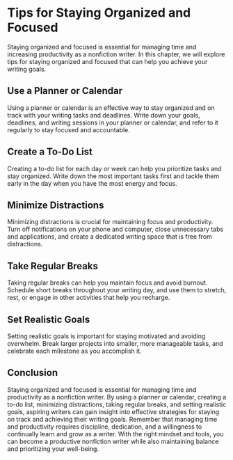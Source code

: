 Tips for Staying Organized and Focused
=================================================================================

Staying organized and focused is essential for managing time and increasing productivity as a nonfiction writer. In this chapter, we will explore tips for staying organized and focused that can help you achieve your writing goals.

Use a Planner or Calendar
-------------------------

Using a planner or calendar is an effective way to stay organized and on track with your writing tasks and deadlines. Write down your goals, deadlines, and writing sessions in your planner or calendar, and refer to it regularly to stay focused and accountable.

Create a To-Do List
-------------------

Creating a to-do list for each day or week can help you prioritize tasks and stay organized. Write down the most important tasks first and tackle them early in the day when you have the most energy and focus.

Minimize Distractions
---------------------

Minimizing distractions is crucial for maintaining focus and productivity. Turn off notifications on your phone and computer, close unnecessary tabs and applications, and create a dedicated writing space that is free from distractions.

Take Regular Breaks
-------------------

Taking regular breaks can help you maintain focus and avoid burnout. Schedule short breaks throughout your writing day, and use them to stretch, rest, or engage in other activities that help you recharge.

Set Realistic Goals
-------------------

Setting realistic goals is important for staying motivated and avoiding overwhelm. Break larger projects into smaller, more manageable tasks, and celebrate each milestone as you accomplish it.

Conclusion
----------

Staying organized and focused is essential for managing time and productivity as a nonfiction writer. By using a planner or calendar, creating a to-do list, minimizing distractions, taking regular breaks, and setting realistic goals, aspiring writers can gain insight into effective strategies for staying on track and achieving their writing goals. Remember that managing time and productivity requires discipline, dedication, and a willingness to continually learn and grow as a writer. With the right mindset and tools, you can become a productive nonfiction writer while also maintaining balance and prioritizing your well-being.
